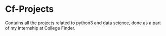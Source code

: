 # Cf-Projects
Contains all the projects related to python3 and data science, done as a part of my internship at College Finder.
